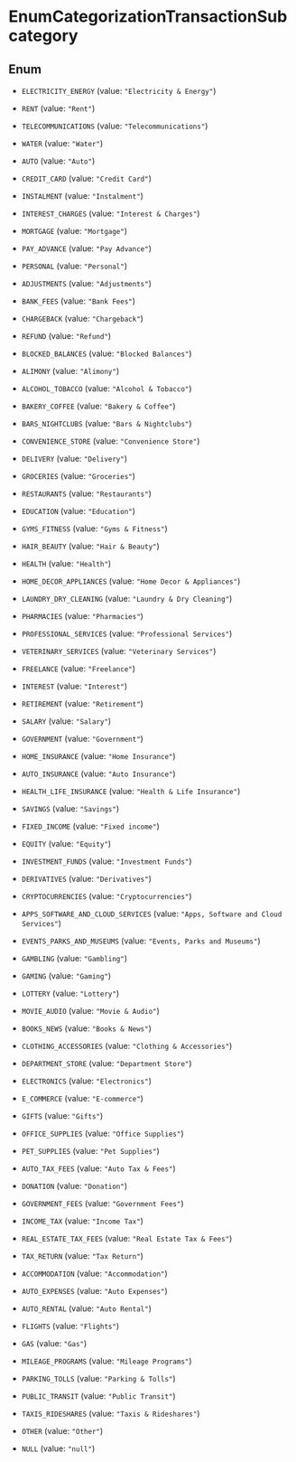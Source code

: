 

# EnumCategorizationTransactionSubcategory

## Enum


* `ELECTRICITY_ENERGY` (value: `"Electricity & Energy"`)

* `RENT` (value: `"Rent"`)

* `TELECOMMUNICATIONS` (value: `"Telecommunications"`)

* `WATER` (value: `"Water"`)

* `AUTO` (value: `"Auto"`)

* `CREDIT_CARD` (value: `"Credit Card"`)

* `INSTALMENT` (value: `"Instalment"`)

* `INTEREST_CHARGES` (value: `"Interest & Charges"`)

* `MORTGAGE` (value: `"Mortgage"`)

* `PAY_ADVANCE` (value: `"Pay Advance"`)

* `PERSONAL` (value: `"Personal"`)

* `ADJUSTMENTS` (value: `"Adjustments"`)

* `BANK_FEES` (value: `"Bank Fees"`)

* `CHARGEBACK` (value: `"Chargeback"`)

* `REFUND` (value: `"Refund"`)

* `BLOCKED_BALANCES` (value: `"Blocked Balances"`)

* `ALIMONY` (value: `"Alimony"`)

* `ALCOHOL_TOBACCO` (value: `"Alcohol & Tobacco"`)

* `BAKERY_COFFEE` (value: `"Bakery & Coffee"`)

* `BARS_NIGHTCLUBS` (value: `"Bars & Nightclubs"`)

* `CONVENIENCE_STORE` (value: `"Convenience Store"`)

* `DELIVERY` (value: `"Delivery"`)

* `GROCERIES` (value: `"Groceries"`)

* `RESTAURANTS` (value: `"Restaurants"`)

* `EDUCATION` (value: `"Education"`)

* `GYMS_FITNESS` (value: `"Gyms & Fitness"`)

* `HAIR_BEAUTY` (value: `"Hair & Beauty"`)

* `HEALTH` (value: `"Health"`)

* `HOME_DECOR_APPLIANCES` (value: `"Home Decor & Appliances"`)

* `LAUNDRY_DRY_CLEANING` (value: `"Laundry & Dry Cleaning"`)

* `PHARMACIES` (value: `"Pharmacies"`)

* `PROFESSIONAL_SERVICES` (value: `"Professional Services"`)

* `VETERINARY_SERVICES` (value: `"Veterinary Services"`)

* `FREELANCE` (value: `"Freelance"`)

* `INTEREST` (value: `"Interest"`)

* `RETIREMENT` (value: `"Retirement"`)

* `SALARY` (value: `"Salary"`)

* `GOVERNMENT` (value: `"Government"`)

* `HOME_INSURANCE` (value: `"Home Insurance"`)

* `AUTO_INSURANCE` (value: `"Auto Insurance"`)

* `HEALTH_LIFE_INSURANCE` (value: `"Health & Life Insurance"`)

* `SAVINGS` (value: `"Savings"`)

* `FIXED_INCOME` (value: `"Fixed income"`)

* `EQUITY` (value: `"Equity"`)

* `INVESTMENT_FUNDS` (value: `"Investment Funds"`)

* `DERIVATIVES` (value: `"Derivatives"`)

* `CRYPTOCURRENCIES` (value: `"Cryptocurrencies"`)

* `APPS_SOFTWARE_AND_CLOUD_SERVICES` (value: `"Apps, Software and Cloud Services"`)

* `EVENTS_PARKS_AND_MUSEUMS` (value: `"Events, Parks and Museums"`)

* `GAMBLING` (value: `"Gambling"`)

* `GAMING` (value: `"Gaming"`)

* `LOTTERY` (value: `"Lottery"`)

* `MOVIE_AUDIO` (value: `"Movie & Audio"`)

* `BOOKS_NEWS` (value: `"Books & News"`)

* `CLOTHING_ACCESSORIES` (value: `"Clothing & Accessories"`)

* `DEPARTMENT_STORE` (value: `"Department Store"`)

* `ELECTRONICS` (value: `"Electronics"`)

* `E_COMMERCE` (value: `"E-commerce"`)

* `GIFTS` (value: `"Gifts"`)

* `OFFICE_SUPPLIES` (value: `"Office Supplies"`)

* `PET_SUPPLIES` (value: `"Pet Supplies"`)

* `AUTO_TAX_FEES` (value: `"Auto Tax & Fees"`)

* `DONATION` (value: `"Donation"`)

* `GOVERNMENT_FEES` (value: `"Government Fees"`)

* `INCOME_TAX` (value: `"Income Tax"`)

* `REAL_ESTATE_TAX_FEES` (value: `"Real Estate Tax & Fees"`)

* `TAX_RETURN` (value: `"Tax Return"`)

* `ACCOMMODATION` (value: `"Accommodation"`)

* `AUTO_EXPENSES` (value: `"Auto Expenses"`)

* `AUTO_RENTAL` (value: `"Auto Rental"`)

* `FLIGHTS` (value: `"Flights"`)

* `GAS` (value: `"Gas"`)

* `MILEAGE_PROGRAMS` (value: `"Mileage Programs"`)

* `PARKING_TOLLS` (value: `"Parking & Tolls"`)

* `PUBLIC_TRANSIT` (value: `"Public Transit"`)

* `TAXIS_RIDESHARES` (value: `"Taxis & Rideshares"`)

* `OTHER` (value: `"Other"`)

* `NULL` (value: `"null"`)



